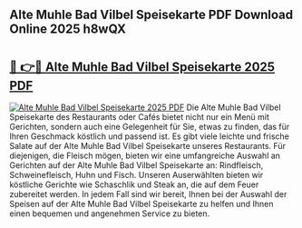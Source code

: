 ## Alte Muhle Bad Vilbel Speisekarte PDF Download Online 2025 h8wQX

# <h2><a href="http://gcbiba.nevu.top/?p=Alte+Muhle+Bad+Vilbel+Speisekarte">🔗 👉🔴 Alte Muhle Bad Vilbel Speisekarte 2025 PDF</a></h2>

[![Alte Muhle Bad Vilbel Speisekarte 2025 PDF](https://i.imgur.com/dBaPXMq.png)](http://gcbiba.nevu.top/?p=Alte+Muhle+Bad+Vilbel+Speisekarte)
Die Alte Muhle Bad Vilbel Speisekarte des Restaurants oder Cafés bietet nicht nur ein Menü mit Gerichten, sondern auch eine Gelegenheit für Sie, etwas zu finden, das für Ihren Geschmack köstlich und passend ist. Es gibt viele leichte und frische Salate auf der Alte Muhle Bad Vilbel Speisekarte unseres Restaurants. Für diejenigen, die Fleisch mögen, bieten wir eine umfangreiche Auswahl an Gerichten auf der Alte Muhle Bad Vilbel Speisekarte an: Rindfleisch, Schweinefleisch, Huhn und Fisch. Unseren Auserwählten bieten wir köstliche Gerichte wie Schaschlik und Steak an, die auf dem Feuer zubereitet werden. In jedem Fall sind wir bereit, Ihnen bei der Auswahl der Speisen auf der Alte Muhle Bad Vilbel Speisekarte zu helfen und Ihnen einen bequemen und angenehmen Service zu bieten.
